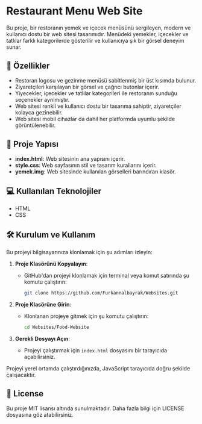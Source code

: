 # Restaurant Menu Web Site
Bu proje, bir restoranın yemek ve içecek menüsünü sergileyen, modern ve kullanıcı dostu bir web sitesi tasarımıdır. Menüdeki yemekler, içecekler ve tatlılar farklı kategorilerde gösterilir ve kullanıcıya şık bir görsel deneyim sunar.

## 🚀 Özellikler

- Restoran logosu ve gezinme menüsü sabitlenmiş bir üst kısımda bulunur.
- Ziyaretçileri karşılayan bir görsel ve çağrıcı butonlar içerir.
- Yiyecekler, içecekler ve tatlılar kategorileri ile restoranın sunduğu seçenekler ayrılmıştır.
- Web sitesi renkli ve kullanıcı dostu bir tasarıma sahiptir, ziyaretçiler kolayca gezinebilir.
- Web sitesi mobil cihazlar da dahil her platformda uyumlu şekilde görüntülenebilir.

## 📂 Proje Yapısı

- **index.html**: Web sitesinin ana yapısını içerir.
- **style.css**: Web sayfasının stil ve tasarım kurallarını içerir.
- **yemek.img**: Web sitesinde kullanılan görselleri barındıran klasör.


## 💻 Kullanılan Teknolojiler
- HTML
- CSS

  

## 🛠 Kurulum ve Kullanım

Bu projeyi bilgisayarınıza klonlamak için şu adımları izleyin:

1. **Proje Klasörünü Kopyalayın**:
   - GitHub'dan projeyi klonlamak için terminal veya komut satırında şu komutu çalıştırın:
     ```bash
     git clone https://github.com/Furkannalbayrak/Websites.git
     ```

2. **Proje Klasörüne Girin**:
   - Klonlanan projeye gitmek için şu komutu çalıştırın:
     ```bash
     cd Websites/Food-Website
     ```

3. **Gerekli Dosyayı Açın**:
   - Projeyi çalıştırmak için `index.html` dosyasını bir tarayıcıda açabilirsiniz.

Projeyi yerel ortamda çalıştırdığınızda, JavaScript tarayıcıda doğru şekilde çalışacaktır.


## 📜 License
Bu proje MIT lisansı altında sunulmaktadır. Daha fazla bilgi için LICENSE dosyasına göz atabilirsiniz.
